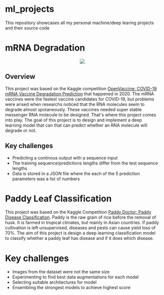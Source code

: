 # ml_projects
This repository showcases all my personal machine/deep learing projects and their source code

# mRNA Degradation

<p align="center">
<img src="https://www.promegaconnections.com/wp-content/uploads/2021/05/MayBlog-RNA-TW.jpg">
</p>

## Overview
This project was based on the Kaggle competition [OpenVaccine: COVID-19 mRNA Vaccine Degradation Prediction](https://www.kaggle.com/competitions/stanford-covid-vaccine) that happened in 2020. The mRNA vaccines were the fastest vaccine candidates for COVID-19, but problems were arised when researchs noticed that the RNA molecules seem to degrade almost spotaneously. These vaccines needed super stable messenger RNA molecule to be designed. That's where this project comes into play. The goal of this project is to design and implement a deep learning model that can that can predict whether an RNA molecule will degrade or not.

## Key challenges
- Predicting a continous output with a sequence input
- The training sequence/predictions lengths differ from the test sequence lengths
- Data is stored in a JSON file where the each of the 5 prediction parameters was a list of numbers


# Paddy Leaf Classification
This project was based on the Kaggle Competition [Paddy Doctor: Paddy Disease Classification](https://www.kaggle.com/competitions/paddy-disease-classification). Paddy is the raw grain of rice before the removal of husk. It is farmed in tropical climates, but mainly in Asian countries. If paddy cultivation is left unsupervised, diseases and pests can cause yield loss of 70%. The aim of this project is design a deep learning classification model to classify whether a paddy leaf has  disease and if it does which disease.

# Key challenges
- Images from the dataset were not the same size
- Experimenting to find best data augmentations for each model
- Selecting suitable architectures for model
- Ensembling the strongest models to achieve highest score
